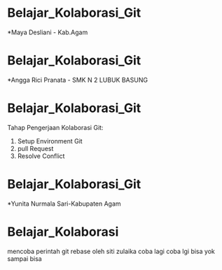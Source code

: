
# Belajar_Kolaborasi_Git

*Maya Desliani - Kab.Agam


# Belajar_Kolaborasi_Git

*Angga Rici Pranata - SMK N 2 LUBUK BASUNG

# Belajar_Kolaborasi_Git

Tahap Pengerjaan Kolaborasi Git:
1. Setup Environment Git
2. pull Request
3. Resolve Conflict


# Belajar_Kolaborasi_Git

*Yunita Nurmala Sari-Kabupaten Agam 

# Belajar_Kolaborasi
mencoba perintah git rebase
 oleh siti zulaika 
 coba lagi
coba lgi bisa yok sampai bisa



